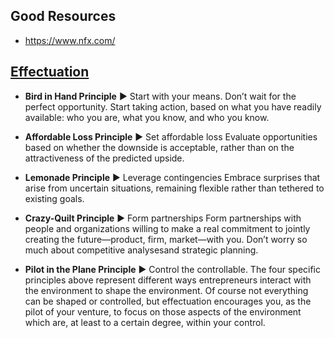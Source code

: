 ## Good Resources

- https://www.nfx.com/


## [Effectuation](https://www.effectuation.org/)
- **Bird in Hand Principle** ▶ Start with your means. Don’t wait for the perfect opportunity. Start taking action, based on what you have readily available: who you are, what you know, and who you know.

- **Affordable Loss Principle** ▶ Set affordable loss Evaluate opportunities based on whether the downside is acceptable, rather than on the attractiveness of the predicted upside.

- **Lemonade Principle** ▶ Leverage contingencies Embrace surprises that arise from uncertain situations, remaining flexible rather than tethered to existing goals.

- **Crazy-Quilt Principle** ▶ Form partnerships Form partnerships with people and organizations willing to make a real commitment to jointly creating the future—product, firm, market—with you. Don’t worry so much about competitive analysesand strategic planning.

- **Pilot in the Plane Principle** ▶ Control the controllable. The four specific principles above represent different ways entrepreneurs interact with the environment to shape the environment. Of course not everything can be shaped or controlled, but effectuation encourages you, as the pilot of your venture, to focus on those aspects of the environment which are, at least to a certain degree, within your control.
